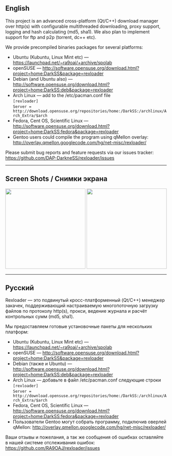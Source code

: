 <h2>English</h2>

This project is an advanced cross-platform (Qt/C++) download manager over http(s) with configurable multithreaded downloading, proxy support, logging and hash calculating (md5, sha1). We also plan to implement support for ftp and p2p (torrent, dc++ etc). 

We provide precompiled binaries packages for several platforms: 
 * Ubuntu (Kubuntu, Linux Mint etc) — https://launchpad.net/~ra9oaj/+archive/spolab 
 * openSUSE — http://software.opensuse.org/download.html?project=home:DarkSS&package=rexloader 
 * Debian (and Ubuntu also) — http://software.opensuse.org/download.html?project=home:DarkSS:deb&package=rexloader 
 * Arch Linux — add to the /etc/pacman.conf file   
`[rexloader]`   
`Server = http://download.opensuse.org/repositories/home:/DarkSS:/archlinux/Arch_Extra/$arch`
 * Fedora, Cent OS, Scientific Linux — http://software.opensuse.org/download.html?project=home:DarkSS:fedora&package=rexloader 
 * Gentoo users could compile the program using qMellon overlay: http://overlay.qmellon.googlecode.com/hg/net-misc/rexloader/ 

Please submit bug reports and feature requests via our issues tracker: https://github.com/DAP-DarkneSS/rexloader/issues

---

<h2>Screen Shots / Снимки экрана</h2>

<img src="http://spolab.ru/images/articles/rexloader1.png" width="250" />  <img src="http://spolab.ru/images/articles/REXLoader-win7.png" width="250" />

---

<h2>Русский</h2>

Rexloader — это подвинутый кросс-платформенный (Qt/C++) менеджер закачек, поддерживающий настраиваемую многопоточную загрузку файлов по протоколу http(s), прокси, ведение журнала и расчёт контрольных сумм (md5, sha1). 

Мы предоставляем готовые установочные пакеты для нескольких платформ: 
 * Ubuntu (Kubuntu, Linux Mint etc) — https://launchpad.net/~ra9oaj/+archive/spolab 
 * openSUSE — http://software.opensuse.org/download.html?project=home:DarkSS&package=rexloader 
 * Debian (также и Ubuntu) — http://software.opensuse.org/download.html?project=home:DarkSS:deb&package=rexloader 
 * Arch Linux — добавьте в файл /etc/pacman.conf следующие строки   
`[rexloader]`   
`Server = http://download.opensuse.org/repositories/home:/DarkSS:/archlinux/Arch_Extra/$arch`
 * Fedora, Cent OS, Scientific Linux — http://software.opensuse.org/download.html?project=home:DarkSS:fedora&package=rexloader 
 * Пользователи Gentoo могут собрать программу, подключив оверлей qMellon: http://overlay.qmellon.googlecode.com/hg/net-misc/rexloader/ 

Ваши отзывы и пожелания, а так же сообщения об ошибках оставляйте в нашей системе отслеживания ошибок: https://github.com/RA9OAJ/rexloader/issues
